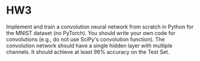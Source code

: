 # HW3

Implement and train a convolution neural network from scratch in Python for the MNIST dataset (no PyTorch). 
You should write your own code for convolutions (e.g., do not use SciPy's convolution function). 
The convolution network should have a single hidden layer with multiple channels. 
It should achieve at least 96% accuracy on the Test Set. 
